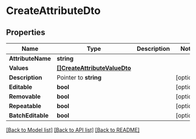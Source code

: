 # CreateAttributeDto

## Properties

Name | Type | Description | Notes
------------ | ------------- | ------------- | -------------
**AttributeName** | **string** |  | 
**Values** | [**[]CreateAttributeValueDto**](CreateAttributeValueDTO.md) |  | 
**Description** | Pointer to **string** |  | [optional] 
**Editable** | **bool** |  | [optional] 
**Removable** | **bool** |  | [optional] 
**Repeatable** | **bool** |  | [optional] 
**BatchEditable** | **bool** |  | [optional] 

[[Back to Model list]](../README.md#documentation-for-models) [[Back to API list]](../README.md#documentation-for-api-endpoints) [[Back to README]](../README.md)


